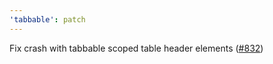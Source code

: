 ```yaml
---
'tabbable': patch
---
```


Fix crash with tabbable scoped table header elements ([#832](https://github.com/focus-trap/tabbable/issues/832))
